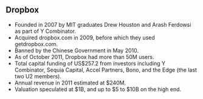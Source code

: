 Dropbox
-------

* Founded in 2007 by MIT graduates Drew Houston and Arash Ferdowsi as part of Y Combinator.
* Acquired dropbox.com in 2009, before which they used getdropbox.com.
* Banned by the Chinese Government in May 2010.
* As of October 2011, Dropbox had more than 50M users.
* Total capital funding of US$257.2 from investors including Y Combinator, Sequia Capital, Accel Partners, Bono, and the Edge (the last two U2 members).
* Annual revenue in 2011 estimated at $240M.
* Valuation speculated at $1B, and up to $5 to $10B on the high end.
